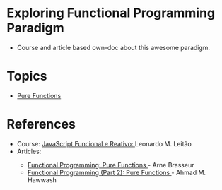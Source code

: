 # Exploring Functional Programming Paradigm
- Course and article based own-doc about this awesome paradigm. 

</hr>

# Topics
<ul>
    <li>
        <a href="https://github.com/CapitaoDAreia/exploring-functional-programming-paradigm/blob/main/section3-functional_programming_principles/1-pure_functions.js" target="_blank">
            Pure Functions
        </a>
    </li>
</ul>

# References
<ul>
    <li>Course: <a href="https://www.udemy.com/course/javascript-funcional">JavaScript Funcional e Reativo: </a>Leonardo M. Leitão</li>
    <li>Articles:</li>
    <ul>
        <li>
            <a href="https://www.sitepoint.com/functional-programming-pure-functions/#:~:text=A%20pure%20function%20is%20a,it%20does%20not%20change%20x%20" >
                Functional Programming: Pure Functions
            </a> - Arne Brasseur
        </li>
        <li>
            <a href="https://blog.bitsrc.io/functional-programming-part-2-pure-functions-85491f3d7190">
                Functional Programming (Part 2): Pure Functions
            </a> - Ahmad M. Hawwash
        </li>
    </ul>
</ul>